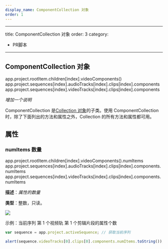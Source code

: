 ```yaml
---
display_name: ComponentCollection 对象
order: 1
---
```


---
title: ComponentCollection 对象
order: 3
category:

- PR脚本

---

## ComponentCollection 对象

app.project.rootItem.children[index].videoComponents()
app.project.sequences[index].audioTracks[index].clips[index].components
app.project.sequences[index].videoTracks[index].clips[index].components

_增加一个说明_

ComponentCollection 是[Collection 对象](https://ppro-scripting.docsforadobe.dev/collection/collection.html#collection)的子类。使用 ComponentCollection 时，除了下面列出的方法和属性之外，Collection 的所有方法和属性都可用。

## 属性

### numItems 数量

app.project.rootItem.children[index].videoComponents().numItems
app.project.sequences[index].audioTracks[index].clips[index].components.numItems
app.project.sequences[index].videoTracks[index].clips[index].components.numItems

**描述**：_属性的数量_

**类型**：整数，只读。

![](https://cdn.yuelili.com/20211028181806.png)

示例：当前序列 第 1 个视频轨 第 1 个剪辑片段的属性个数

```javascript
var sequence = app.project.activeSequence; // 获取当前序列

alert(sequence.videoTracks[0].clips[0].components.numItems.toString()); // 属性的数量
```
